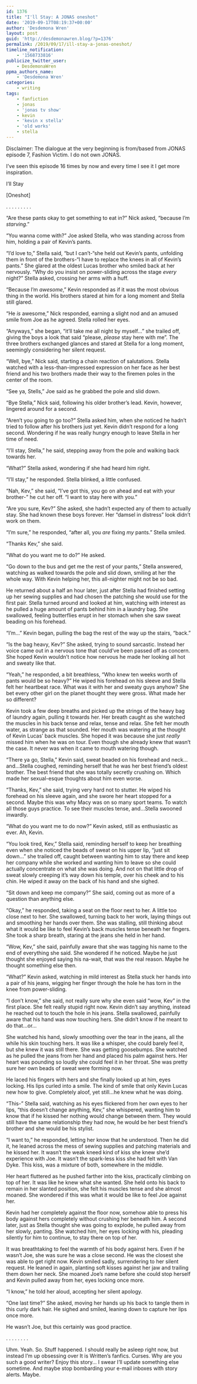 ```yaml
---
id: 1376
title: "I'll Stay: A JONAS oneshot"
date: '2019-09-17T08:19:37+00:00'
author: 'Desdemona Wren'
layout: post
guid: 'http://desdemonawren.blog/?p=1376'
permalink: /2019/09/17/ill-stay-a-jonas-oneshot/
timeline_notification:
    - '1568733816'
publicize_twitter_user:
    - DesdemonaWren
ppma_authors_name:
    - 'Desdemona Wren'
categories:
    - writing
tags:
    - fanfiction
    - jonas
    - 'jonas tv show'
    - kevin
    - 'kevin x stella'
    - 'old works'
    - stella
---
```


Disclaimer: The dialogue at the very beginning is from/based from JONAS episode 7, Fashion Victim. I do not own JONAS.

I’ve seen this episode 16 times by now and every time I see it I get more inspiration.

I’ll Stay

\[Oneshot\]

. . . . . . . . .

“Are these pants okay to get something to eat in?” Nick asked, “because I’m *starving*.”

“You wanna come with?” Joe asked Stella, who was standing across from him, holding a pair of Kevin’s pants.

“I’d love to,” Stella said, “but I can’t-“she held out Kevin’s pants, unfolding them in front of the brothers-“I have to replace the knees in all of Kevin’s pants.” She glared at the oldest Lucas brother who smiled back at her nervously. “Why do you insist on power-sliding across the stage *every* night?” Stella asked, crossing her arms with a huff.

“Because I’m *awesome*,” Kevin responded as if it was the most obvious thing in the world. His brothers stared at him for a long moment and Stella still glared.

“He *is* awesome,” Nick responded, earning a slight nod and an amused smile from Joe as he agreed. Stella rolled her eyes.

“Anyways,” she began, “it’ll take me all night by myself…” she trailed off, giving the boys a look that said “please, *please* stay here with me”. The three brothers exchanged glances and stared at Stella for a long moment, seemingly considering her silent request.

“Well, bye,” Nick said, starting a chain reaction of salutations. Stella watched with a less-than-impressed expression on her face as her best friend and his two brothers made their way to the firemen poles in the center of the room.

“See ya, Stells,” Joe said as he grabbed the pole and slid down.

“Bye Stella,” Nick said, following his older brother’s lead. Kevin, however, lingered around for a second.

“Aren’t you going to go too?” Stella asked him, when she noticed he hadn’t tried to follow after his brothers just yet. Kevin didn’t respond for a long second. Wondering if he was really hungry enough to leave Stella in her time of need.

“I’ll stay, Stella,” he said, stepping away from the pole and walking back towards her.

“What?” Stella asked, wondering if she had heard him right.

“I’ll stay,” he responded. Stella blinked, a little confused.

“Nah, Kev,” she said, “I’ve got this, you go on ahead and eat with your brother-” he cut her off. “I want to stay here with you.”

“Are you sure, Kev?” She asked, she hadn’t expected any of them to actually stay. She had known these boys forever. Her “damsel in distress” look didn’t work on them.

“I’m sure,” he responded, “after all, you *are* fixing *my* pants.” Stella smiled.

“Thanks Kev,” she said.

“What do you want me to do?” He asked.

“Go down to the bus and get me the rest of your pants,” Stella answered, watching as walked towards the pole and slid down, smiling at her the whole way. With Kevin helping her, this all-nighter might not be so bad.

He returned about a half an hour later, just after Stella had finished setting up her sewing supplies and had chosen the patching she would use for the first pair. Stella turned around and looked at him, watching with interest as he pulled a huge amount of pants behind him in a laundry bag. She swallowed, feeling butterflies erupt in her stomach when she saw sweat beading on his forehead.

“I’m…” Kevin began, pulling the bag the rest of the way up the stairs, “back.”

“Is the bag heavy, Kev?” She asked, trying to sound sarcastic. Instead her voice came out in a nervous tone that could’ve been passed off as concern. She hoped Kevin wouldn’t notice how nervous he made her looking all hot and sweaty like that.

“Yeah,” he responded, a bit breathless, “Who knew ten weeks worth of pants would be so heavy?” He wiped his forehead on his sleeve and Stella felt her heartbeat race. What was it with her and sweaty guys anyhow? She bet every other girl on the planet thought they were gross. What made her so different?

Kevin took a few deep breaths and picked up the strings of the heavy bag of laundry again, pulling it towards her. Her breath caught as she watched the muscles in his back tense and relax, tense and relax. She felt her mouth water, as strange as that sounded. Her mouth was watering at the thought of Kevin Lucas’ back muscles. She hoped it was because she just *really* missed him when he was on tour. Even though she already knew that wasn’t the case. It never was when it came to mouth watering though.

“There ya go, Stella,” Kevin said, sweat beaded on his forehead and neck…and…Stella coughed, reminding herself that he was her best friend’s oldest brother. The best friend that she was totally secretly crushing on. Which made her sexual-esque thoughts about him even worse.

“Thanks, Kev,” she said, trying very hard not to stutter. He wiped his forehead on his sleeve again, and she swore her heart stopped for a second. Maybe this was why Macy was on so many sport teams. To watch all those guys practice. To see their muscles tense, and…Stella swooned inwardly.

“What do you want me to do now?” Kevin asked, still as enthusiastic as ever. Ah, Kevin.

“You look tired, Kev,” Stella said, reminding herself to keep her breathing even when she noticed the beads of sweat on his upper lip, “just sit down…” she trailed off, caught between wanting him to stay there and keep her company while she worked and wanting him to leave so she could actually concentrate on what she was doing. And not on that little drop of sweat slowly creeping it’s way down his temple, over his cheek and to his chin. He wiped it away on the back of his hand and she sighed.

“Sit down and keep me company?” She said, coming out as more of a question than anything else.

“Okay,” he responded, taking a seat on the floor next to her. A little too close next to her. She swallowed, turning back to her work, laying things out and smoothing her hands over them. She was stalling, still thinking about what it would be like to feel Kevin’s back muscles tense beneath her fingers. She took a sharp breath, staring at the jeans she held in her hand.

“Wow, Kev,” she said, painfully aware that she was tagging his name to the end of everything she said. She wondered if he noticed. Maybe he just thought she enjoyed saying his na-wait, that was the real reason. Maybe he thought something else then.

“What?” Kevin asked, watching in mild interest as Stella stuck her hands into a pair of his jeans, wigging her finger through the hole he has torn in the knee from power-sliding.

“I don’t know,” she said, not really sure why she even said “wow, Kev” in the first place. She felt really stupid right now. Kevin didn’t say anything, instead he reached out to touch the hole in his jeans. Stella swallowed, painfully aware that his hand was now touching hers. She didn’t know if he meant to do that…or…

She watched his hand, slowly smoothing over the tear in the jeans, all the while his skin touching hers. It was like a whisper, she could barely feel it, but she knew it was still there. She was getting goosebumps. She watched as he pulled the jeans from her hand and placed his palm against hers. Her heart was pounding so loudly she could feel it in her throat. She was pretty sure her own beads of sweat were forming now.

He laced his fingers with hers and she finally looked up at him, eyes locking. His lips curled into a smile. The kind of smile that only Kevin Lucas new how to give. Completely aloof, yet still…he knew what he was doing.

“This-” Stella said, watching as his eyes flickered from her own eyes to her lips, “this doesn’t change anything, Kev,” she whispered, wanting him to know that if he kissed her nothing would change between them. They would still have the same relationship they had now, he would be her best friend’s brother and she would be his stylist.

“I want to,” he responded, letting her know that he understood. Then he did it, he leaned across the mess of sewing supplies and patching materials and he kissed her. It wasn’t the weak kneed kind of kiss she knew she’d experience with Joe. It wasn’t the spark-less kiss she had felt with Van Dyke. This kiss, was a mixture of both, somewhere in the middle.

Her heart fluttered as he pushed farther into the kiss, practically climbing on top of her. It was like he knew what she wanted. She held onto his back to remain in her slanted position, she felt his muscles tense and she almost moaned. She wondered if this was what it would be like to feel Joe against her.

Kevin had her completely against the floor now, somehow able to press his body against hers completely without crushing her beneath him. A second later, just as Stella thought she was going to explode, he pulled away from her slowly, panting. She watched him, her eyes locking with his, pleading silently for him to continue, to stay there on top of her.

It was breathtaking to feel the warmth of his body against hers. Even if he wasn’t Joe, she was sure he was a close second. He was the closest she was able to get right now. Kevin smiled sadly, surrendering to her silent request. He leaned in again, planting soft kisses against her jaw and trailing them down her neck. She moaned Joe’s name before she could stop herself and Kevin pulled away from her, eyes locking once more.

“I know,” he told her aloud, accepting her silent apology.

“One last time?” She asked, moving her hands up his back to tangle them in this curly dark hair. He sighed and smiled, leaning down to capture her lips once more.

He wasn’t Joe, but this certainly was good practice.

. . . . . . . .

Uhm. Yeah. So. Stuff happened. I should really be asleep right now, but instead I’m up obsessing over It is Written’s fanfics. Curses. Why are you such a good writer? Enjoy this story… I swear I’ll update something else sometime. And maybe stop bombarding your e-mail inboxes with story alerts. Maybe.